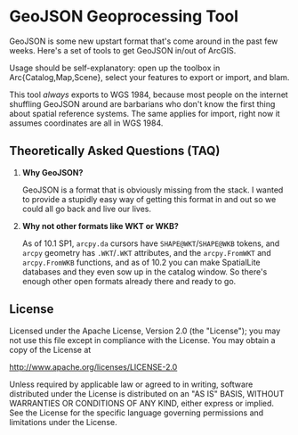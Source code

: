 GeoJSON Geoprocessing Tool==========================GeoJSON is some new upstart format that's come around in the past few weeks. Here's a set of tools to get GeoJSON in/out of ArcGIS.Usage should be self-explanatory: open up the toolbox in Arc{Catalog,Map,Scene}, select your features to export or import, and blam.This tool _always_ exports to WGS 1984, because most people on the internet shuffling GeoJSON around are barbarians who don't know the first thing about spatial reference systems. The same applies for import, right now it assumes coordinates are all in WGS 1984.Theoretically Asked Questions (TAQ)---------------------------------------1. **Why GeoJSON?**    GeoJSON is a format that is obviously missing from the stack. I wanted to provide a stupidly easy way of getting this format in and out so we could all go back and live our lives.2. **Why not other formats like WKT or WKB?**    As of 10.1 SP1, `arcpy.da` cursors have `SHAPE@WKT`/`SHAPE@WKB` tokens, and `arcpy` geometry has `.WKT`/`.WKT` attributes, and the `arcpy.FromWKT` and `arcpy.FromWKB` functions, and as of 10.2 you can make SpatialLite databases and they even sow up in the catalog window. So there's enough other open formats already there and ready to go.License-------Licensed under the Apache License, Version 2.0 (the "License"); you may not use this file except in compliance with the License. You may obtain a copy of the License at   http://www.apache.org/licenses/LICENSE-2.0Unless required by applicable law or agreed to in writing, software distributed under the License is distributed on an "AS IS" BASIS, WITHOUT WARRANTIES OR CONDITIONS OF ANY KIND, either express or implied. See the License for the specific language governing permissions and limitations under the License.